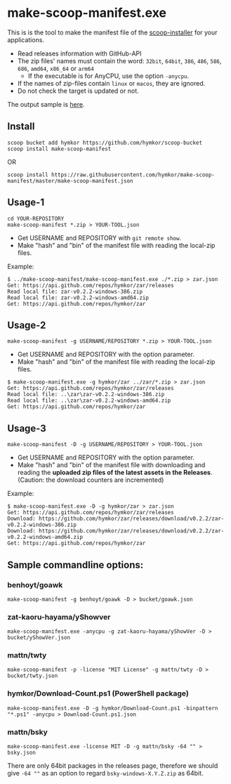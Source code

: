 make-scoop-manifest.exe
=======================

This is is the tool to make the manifest file of the [scoop-installer](https://scoop.sh) for your applications.

- Read releases information with GitHub-API
- The zip files' names must contain the word: `32bit`, `64bit`, `386`, `486`, `586`, `686`, `amd64`, `x86_64` or `arm64`
    - If the executable is for AnyCPU, use the option `-anycpu`.
- If the names of zip-files contain `linux` or `macos`, they are ignored.
- Do not check the target is updated or not.

The output sample is [here](https://github.com/hymkor/make-scoop-manifest/blob/master/make-scoop-manifest.json).

Install
-------

```
scoop bucket add hymkor https://github.com/hymkor/scoop-bucket
scoop install make-scoop-manifest
```

OR

```
scoop install https://raw.githubusercontent.com/hymkor/make-scoop-manifest/master/make-scoop-manifest.json
```

Usage-1
-------

```
cd YOUR-REPOSITORY
make-scoop-manifest *.zip > YOUR-TOOL.json
```

- Get USERNAME and REPOSITORY with `git remote show`.
- Make "hash" and "bin" of the manifest file with reading the local-zip files.

Example:
```
$ ../make-scoop-manifest/make-scoop-manifest.exe ./*.zip > zar.json
Get: https://api.github.com/repos/hymkor/zar/releases
Read local file: zar-v0.2.2-windows-386.zip
Read local file: zar-v0.2.2-windows-amd64.zip
Get: https://api.github.com/repos/hymkor/zar
```

Usage-2
-------

```
make-scoop-manifest -g USERNAME/REPOSITORY *.zip > YOUR-TOOL.json
```

- Get USERNAME and REPOSITORY with the option parameter.
- Make "hash" and "bin" of the manifest file with reading the local-zip files.

```
$ make-scoop-manifest.exe -g hymkor/zar ../zar/*.zip > zar.json
Get: https://api.github.com/repos/hymkor/zar/releases
Read local file: ..\zar\zar-v0.2.2-windows-386.zip
Read local file: ..\zar\zar-v0.2.2-windows-amd64.zip
Get: https://api.github.com/repos/hymkor/zar
```

Usage-3
-------

```
make-scoop-manifest -D -g USERNAME/REPOSITORY > YOUR-TOOL.json
```

- Get USERNAME and REPOSITORY with the option parameter.
- Make "hash" and "bin" of the manifest file with downloading and reading the **uploaded zip files of the latest assets in the Releases**.  
  (Caution: the download counters are incremented)

Example:
```
$ make-scoop-manifest.exe -D -g hymkor/zar > zar.json
Get: https://api.github.com/repos/hymkor/zar/releases
Download: https://github.com/hymkor/zar/releases/download/v0.2.2/zar-v0.2.2-windows-386.zip
Download: https://github.com/hymkor/zar/releases/download/v0.2.2/zar-v0.2.2-windows-amd64.zip
Get: https://api.github.com/repos/hymkor/zar
```

Sample commandline options:
---------------------------

### benhoyt/goawk

```
make-scoop-manifest -g benhoyt/goawk -D > bucket/goawk.json
```

### zat-kaoru-hayama/yShowver

```
make-scoop-manifest.exe -anycpu -g zat-kaoru-hayama/yShowVer -D > bucket/yShowVer.json 
```

### mattn/twty

```
make-scoop-manifest -p -license "MIT License" -g mattn/twty -D > bucket/twty.json
```

### hymkor/Download-Count.ps1 (PowerShell package)

```
make-scoop-manifest.exe -D -g hymkor/Download-Count.ps1 -binpattern "*.ps1" -anycpu > Download-Count.ps1.json
```

### mattn/bsky

```
make-scoop-manifest.exe -license MIT -D -g mattn/bsky -64 "" > bsky.json
```

There are only 64bit packages in the releases page, therefore we should give `-64 ""` as an option to regard `bsky-windows-X.Y.Z.zip` as 64bit.
